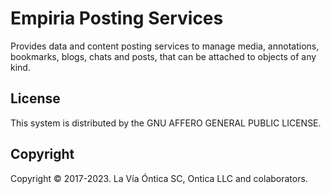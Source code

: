 ﻿# Empiria Posting Services

Provides data and content posting services to manage media, annotations, bookmarks, blogs, chats and posts, that can be attached to objects of any kind.

## License

This system is distributed by the GNU AFFERO GENERAL PUBLIC LICENSE.

## Copyright

Copyright © 2017-2023. La Vía Óntica SC, Ontica LLC and colaborators.
